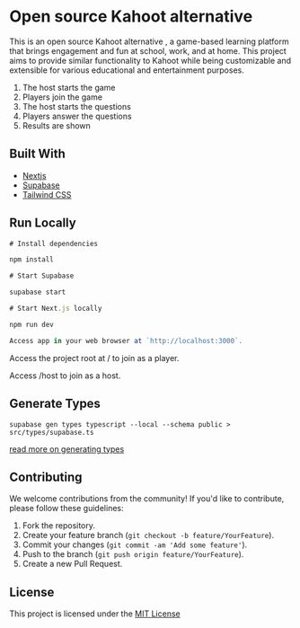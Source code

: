 
# Open source Kahoot alternative

This is an open source Kahoot alternative , a game-based learning platform that brings engagement and fun at school, work, and at home.
This project aims to provide similar functionality to Kahoot while being customizable and extensible for various educational and entertainment purposes.


1. The host starts the game
1. Players join the game
1. The host starts the questions
1. Players answer the questions
1. Results are shown


##  Built With
* [Nextjs](https://nextjs.org/)
* [Supabase](https://supabase.com/)
* [Tailwind CSS](https://tailwindcss.com/)


## Run Locally
```javascript
# Install dependencies 

npm install

# Start Supabase

supabase start

# Start Next.js locally

npm run dev

Access app in your web browser at `http://localhost:3000`. 

```

Access the project root at / to join as a player.

Access /host to join as a host.

## Generate Types

`supabase gen types typescript --local --schema public > src/types/supabase.ts`

[read more on generating types](https://supabase.com/docs/guides/api/rest/generating-types)


## Contributing

We welcome contributions from the community! If you'd like to contribute, please follow these guidelines:

1. Fork the repository.
2. Create your feature branch (`git checkout -b feature/YourFeature`).
3. Commit your changes (`git commit -am 'Add some feature'`).
4. Push to the branch (`git push origin feature/YourFeature`).
5. Create a new Pull Request.

## License
This project is licensed under the [MIT License](https://choosealicense.com/licenses/mit/)

